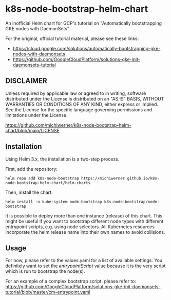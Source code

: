 # k8s-node-bootstrap-helm-chart
An inofficial Helm chart for GCP's tutorial on "Automatically bootstrapping GKE nodes with DaemonSets".

For the original, official tutorial material, please see these links:
- https://cloud.google.com/solutions/automatically-bootstrapping-gke-nodes-with-daemonsets
- https://github.com/GoogleCloudPlatform/solutions-gke-init-daemonsets-tutorial

## DISCLAIMER

Unless required by applicable law or agreed to in writing, software
distributed under the License is distributed on an "AS IS" BASIS,
WITHOUT WARRANTIES OR CONDITIONS OF ANY KIND, either express or implied.
See the License for the specific language governing permissions and
limitations under the License.

https://github.com/michiwerner/k8s-node-bootstrap-helm-chart/blob/main/LICENSE

## Installation

Using Helm 3.x, the installation is a two-step process.

First, add the repository:

<pre><code>helm repo add k8s-node-bootstrap https://michiwerner.github.io/k8s-node-bootstrap-helm-chart/helm-charts</code></pre>

Then, install the chart:

<pre><code>helm install -n kube-system node-bootstrap k8s-node-bootstrap/node-bootstrap</code></pre>

It is possible to deploy more than one instance (release) of this chart. This might be useful if you want to bootstrap
different node types with different entrypoint scripts, e.g. using node selectors. All Kubernetes resources incorporate
the helm release name into their own names to avoid collisions.

## Usage

For now, please refer to the values.yaml for a list of available settings. You definitely want to set the *entrypointScript* value
because it is the very script which is run to bootstrap the node(s).

For an example of a complex bootstrap script, please refer to: https://github.com/GoogleCloudPlatform/solutions-gke-init-daemonsets-tutorial/blob/master/cm-entrypoint.yaml